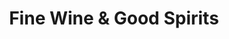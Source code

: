 ---
title: "Fine Wine & Good Spirits"
url: /bala-cynwyd/fine-wine-and-good-spirits/
shop: alcohol
---